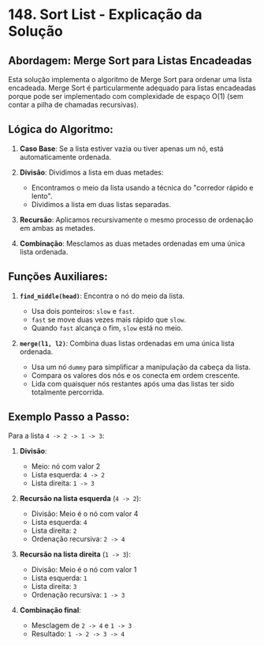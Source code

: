 # 148. Sort List - Explicação da Solução

## Abordagem: Merge Sort para Listas Encadeadas

Esta solução implementa o algoritmo de Merge Sort para ordenar uma lista encadeada. Merge Sort é particularmente adequado para listas encadeadas porque pode ser implementado com complexidade de espaço O(1) (sem contar a pilha de chamadas recursivas).

## Lógica do Algoritmo:

1. **Caso Base**: Se a lista estiver vazia ou tiver apenas um nó, está automaticamente ordenada.

2. **Divisão**: Dividimos a lista em duas metades:

   - Encontramos o meio da lista usando a técnica do "corredor rápido e lento".
   - Dividimos a lista em duas listas separadas.

3. **Recursão**: Aplicamos recursivamente o mesmo processo de ordenação em ambas as metades.

4. **Combinação**: Mesclamos as duas metades ordenadas em uma única lista ordenada.

## Funções Auxiliares:

1. **`find_middle(head)`**: Encontra o nó do meio da lista.

   - Usa dois ponteiros: `slow` e `fast`.
   - `fast` se move duas vezes mais rápido que `slow`.
   - Quando `fast` alcança o fim, `slow` está no meio.

2. **`merge(l1, l2)`**: Combina duas listas ordenadas em uma única lista ordenada.
   - Usa um nó `dummy` para simplificar a manipulação da cabeça da lista.
   - Compara os valores dos nós e os conecta em ordem crescente.
   - Lida com quaisquer nós restantes após uma das listas ter sido totalmente percorrida.

## Exemplo Passo a Passo:

Para a lista `4 -> 2 -> 1 -> 3`:

1. **Divisão**:

   - Meio: nó com valor 2
   - Lista esquerda: `4 -> 2`
   - Lista direita: `1 -> 3`

2. **Recursão na lista esquerda** (`4 -> 2`):

   - Divisão: Meio é o nó com valor 4
   - Lista esquerda: `4`
   - Lista direita: `2`
   - Ordenação recursiva: `2 -> 4`

3. **Recursão na lista direita** (`1 -> 3`):

   - Divisão: Meio é o nó com valor 1
   - Lista esquerda: `1`
   - Lista direita: `3`
   - Ordenação recursiva: `1 -> 3`

4. **Combinação final**:
   - Mesclagem de `2 -> 4` e `1 -> 3`
   - Resultado: `1 -> 2 -> 3 -> 4`
